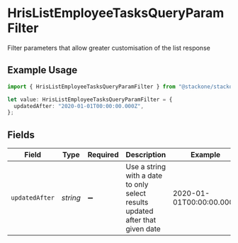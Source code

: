 # HrisListEmployeeTasksQueryParamFilter

Filter parameters that allow greater customisation of the list response

## Example Usage

```typescript
import { HrisListEmployeeTasksQueryParamFilter } from "@stackone/stackone-client-ts/sdk/models/operations";

let value: HrisListEmployeeTasksQueryParamFilter = {
  updatedAfter: "2020-01-01T00:00:00.000Z",
};
```

## Fields

| Field                                                                         | Type                                                                          | Required                                                                      | Description                                                                   | Example                                                                       |
| ----------------------------------------------------------------------------- | ----------------------------------------------------------------------------- | ----------------------------------------------------------------------------- | ----------------------------------------------------------------------------- | ----------------------------------------------------------------------------- |
| `updatedAfter`                                                                | *string*                                                                      | :heavy_minus_sign:                                                            | Use a string with a date to only select results updated after that given date | 2020-01-01T00:00:00.000Z                                                      |